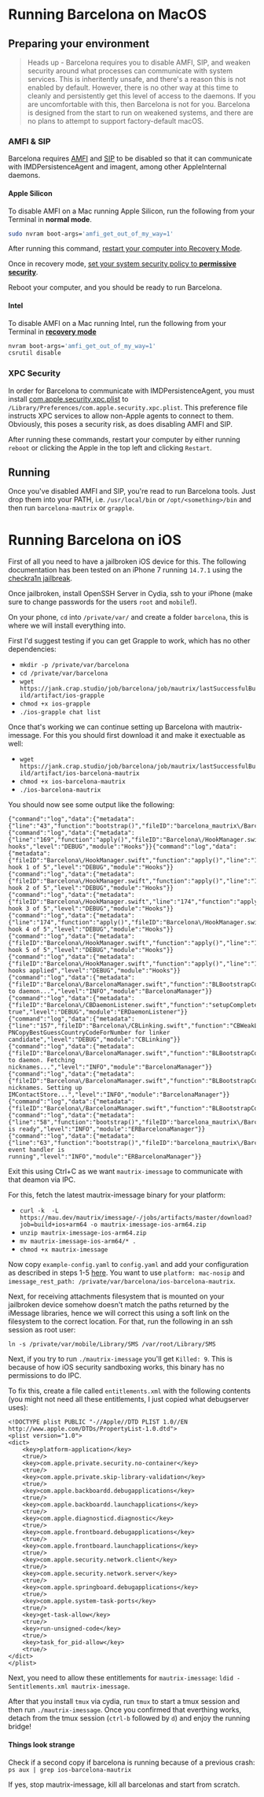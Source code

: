 # Running Barcelona on MacOS

## Preparing your environment

> Heads up - Barcelona requires you to disable AMFI, SIP, and weaken security around what processes can communicate with system services. This is inheritently unsafe, and there's a reason this is not enabled by default. However, there is no other way at this time to cleanly and persistently get this level of access to the daemons. If you are uncomfortable with this, then Barcelona is not for you. Barcelona is designed from the start to run on weakened systems, and there are no plans to attempt to support factory-default macOS.

### AMFI & SIP
Barcelona requires [AMFI](https://www.theiphonewiki.com/wiki/AppleMobileFileIntegrity) and [SIP](https://support.apple.com/en-us/HT204899) to be disabled so that it can communicate with IMDPersistenceAgent and imagent, among other AppleInternal daemons.

#### Apple Silicon
To disable AMFI on a Mac running Apple Silicon, run the following from your Terminal in **normal mode**.

```bash
sudo nvram boot-args='amfi_get_out_of_my_way=1'
```

After running this command, [restart your computer into Recovery Mode](https://support.apple.com/guide/mac-help/macos-recovery-a-mac-apple-silicon-mchl82829c17/mac).

Once in recovery mode, [set your system security policy to **permissive security**](https://support.apple.com/guide/security/startup-disk-security-policy-control-sec7d92dc49f/web).

Reboot your computer, and you should be ready to run Barcelona.

#### Intel
To disable AMFI on a Mac running Intel, run the following from your Terminal in [**recovery mode**](https://support.apple.com/guide/mac-help/use-macos-recovery-on-an-intel-based-mac-mchl338cf9a8/mac)

```bash
nvram boot-args='amfi_get_out_of_my_way=1'
csrutil disable
```

### XPC Security
In order for Barcelona to communicate with IMDPersistenceAgent, you must install [com.apple.security.xpc.plist](com.apple.security.xpc.plist) to `/Library/Preferences/com.apple.security.xpc.plist`. This preference file instructs XPC services to allow non-Apple agents to connect to them. Obviously, this poses a security risk, as does disabling AMFI and SIP.

After running these commands, restart your computer by either running `reboot` or clicking the Apple in the top left and clicking `Restart`.

## Running
Once you've disabled AMFI and SIP, you're read to run Barcelona tools. Just drop them into your PATH, i.e. `/usr/local/bin` or `/opt/<something>/bin` and then run `barcelona-mautrix` or `grapple`.

# Running Barcelona on iOS

First of all you need to have a jailbroken iOS device for this. The following documentation has been tested on an iPhone 7 running `14.7.1` using the [checkra1n jailbreak](https://checkra.in/). 

Once jailbroken, install OpenSSH Server in Cydia, ssh to your iPhone (make sure to change passwords for the users `root` and `mobile`!).

On your phone, `cd` into `/private/var/` and create a folder `barcelona`, this is where we will install everything into.

First I'd suggest testing if you can get Grapple to work, which has no other dependencies:

- `mkdir -p /private/var/barcelona`
- `cd /private/var/barcelona`
- `wget https://jank.crap.studio/job/barcelona/job/mautrix/lastSuccessfulBuild/artifact/ios-grapple`
- `chmod +x ios-grapple`
- `./ios-grapple chat list`

Once that's working we can continue setting up Barcelona with mautrix-imessage. For this you should first download it and make it exectuable as well:

- `wget https://jank.crap.studio/job/barcelona/job/mautrix/lastSuccessfulBuild/artifact/ios-barcelona-mautrix`
- `chmod +x ios-barcelona-mautrix`
- `./ios-barcelona-mautrix`

You should now see some output like the following:
```
{"command":"log","data":{"metadata":{"line":"43","function":"bootstrap()","fileID":"barcelona_mautrix\/BarcelonaMautrix.swift"},"message":"Bootstrapping","level":"INFO","module":"ERBarcelonaManager"}}{"command":"log","data":{"metadata":{"line":"169","function":"apply()","fileID":"Barcelona\/HookManager.swift"},"message":"Applying hooks","level":"DEBUG","module":"Hooks"}}{"command":"log","data":{"metadata":{"fileID":"Barcelona\/HookManager.swift","function":"apply()","line":"174"},"message":"Applying hook 1 of 5","level":"DEBUG","module":"Hooks"}}{"command":"log","data":{"metadata":{"fileID":"Barcelona\/HookManager.swift","function":"apply()","line":"174"},"message":"Applying hook 2 of 5","level":"DEBUG","module":"Hooks"}}{"command":"log","data":{"metadata":{"fileID":"Barcelona\/HookManager.swift","line":"174","function":"apply()"},"message":"Applying hook 3 of 5","level":"DEBUG","module":"Hooks"}}{"command":"log","data":{"metadata":{"line":"174","function":"apply()","fileID":"Barcelona\/HookManager.swift"},"message":"Applying hook 4 of 5","level":"DEBUG","module":"Hooks"}}{"command":"log","data":{"metadata":{"fileID":"Barcelona\/HookManager.swift","function":"apply()","line":"174"},"message":"Applying hook 5 of 5","level":"DEBUG","module":"Hooks"}}{"command":"log","data":{"metadata":{"fileID":"Barcelona\/HookManager.swift","function":"apply()","line":"181"},"message":"All hooks applied","level":"DEBUG","module":"Hooks"}}{"command":"log","data":{"metadata":{"fileID":"Barcelona\/BarcelonaManager.swift","function":"BLBootstrapController(_:_:)","line":"86"},"message":"Connecting to daemon...","level":"INFO","module":"BarcelonaManager"}}{"command":"log","data":{"metadata":{"fileID":"Barcelona\/CBDaemonListener.swift","function":"setupComplete(_:info:)","line":"322"},"message":"setup: true","level":"DEBUG","module":"ERDaemonListener"}}{"command":"log","data":{"metadata":{"line":"157","fileID":"Barcelona\/CBLinking.swift","function":"CBWeakLink(against:options:)"},"message":"Selecting PNCopyBestGuessCountryCodeForNumber for linker candidate","level":"DEBUG","module":"CBLinking"}}{"command":"log","data":{"metadata":{"fileID":"Barcelona\/BarcelonaManager.swift","function":"BLBootstrapController(_:_:)","line":"91"},"message":"Connected to daemon. Fetching nicknames...","level":"INFO","module":"BarcelonaManager"}}{"command":"log","data":{"metadata":{"fileID":"Barcelona\/BarcelonaManager.swift","function":"BLBootstrapController(_:_:)","line":"95"},"message":"Fetched nicknames. Setting up IMContactStore...","level":"INFO","module":"BarcelonaManager"}}{"command":"log","data":{"metadata":{"fileID":"Barcelona\/BarcelonaManager.swift","function":"BLBootstrapController(_:_:)","line":"99"},"message":"Connected.","level":"INFO","module":"BarcelonaManager"}}{"command":"log","data":{"metadata":{"line":"58","function":"bootstrap()","fileID":"barcelona_mautrix\/BarcelonaMautrix.swift"},"message":"BLMautrix is ready","level":"INFO","module":"ERBarcelonaManager"}}{"command":"log","data":{"metadata":{"line":"63","function":"bootstrap()","fileID":"barcelona_mautrix\/BarcelonaMautrix.swift"},"message":"BLMautrix event handler is running","level":"INFO","module":"ERBarcelonaManager"}}
```

Exit this using Ctrl+C as we want `mautrix-imessage` to communicate with that deamon via IPC.

For this, fetch the latest mautrix-imessage binary for your platform:
- `curl -k  -L https://mau.dev/mautrix/imessage/-/jobs/artifacts/master/download?job=build+ios+arm64 -o mautrix-imessage-ios-arm64.zip`
- `unzip mautrix-imessage-ios-arm64.zip`
- `mv mautrix-imessage-ios-arm64/* .`
- `chmod +x mautrix-imessage`

Now copy `example-config.yaml` to `config.yaml` and add your configuration as described in steps 1-5 [here](https://docs.mau.fi/bridges/go/imessage/ios/setup.html). You want to use `platform: mac-nosip` and `imessage_rest_path: /private/var/barcelona/ios-barcelona-mautrix`.

Next, for receiving attachments filesystem that is mounted on your jailbroken device somehow doesn't match the paths returned by the iMessage libraries, hence we will correct this using a soft link on the filesystem to the correct location. For that, run the following in an ssh session as root user:
```
ln -s /private/var/mobile/Library/SMS /var/root/Library/SMS
```

Next, if you try to run `./mautrix-imessage` you'll get `Killed: 9`. This is because of how iOS security sandboxing works, this binary has no permissions to do IPC.

To fix this, create a file called `entitlements.xml` with the following contents (you might not need all these entitlements, I just copied what debugserver uses):

```
<!DOCTYPE plist PUBLIC "-//Apple//DTD PLIST 1.0//EN http://www.apple.com/DTDs/PropertyList-1.0.dtd">
<plist version="1.0">
<dict>
    <key>platform-application</key>
    <true/>
    <key>com.apple.private.security.no-container</key>
    <true/>
    <key>com.apple.private.skip-library-validation</key>
    <true/>
    <key>com.apple.backboardd.debugapplications</key>
    <true/>
    <key>com.apple.backboardd.launchapplications</key>
    <true/>
    <key>com.apple.diagnosticd.diagnostic</key>
    <true/>
    <key>com.apple.frontboard.debugapplications</key>
    <true/>
    <key>com.apple.frontboard.launchapplications</key>
    <true/>
    <key>com.apple.security.network.client</key>
    <true/>
    <key>com.apple.security.network.server</key>
    <true/>
    <key>com.apple.springboard.debugapplications</key>
    <true/>
    <key>com.apple.system-task-ports</key>
    <true/>
    <key>get-task-allow</key>
    <true/>
    <key>run-unsigned-code</key>
    <true/>
    <key>task_for_pid-allow</key>
    <true/>
</dict>
</plist>
```

Next, you need to allow these entitlements for `mautrix-imessage`: `ldid -Sentitlements.xml mautrix-imessage`.

After that you install `tmux` via cydia, run `tmux` to start a tmux session and then run `./mautrix-imessage`. Once you confirmed that everthing works, detach from the tmux session (`ctrl-b` followed by `d`) and enjoy the running bridge!


#### Things look strange

Check if a second copy if barcelona is running because of a previous crash:
`ps aux | grep ios-barcelona-mautrix`

If yes, stop mautrix-imessage, kill all barcelonas and start from scratch.
